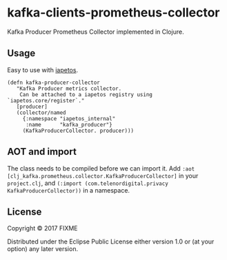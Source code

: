 # kafka-clients-prometheus-collector

Kafka Producer Prometheus Collector implemented in Clojure.

## Usage

Easy to use with [iapetos](https://github.com/xsc/iapetos).

```$clojure
(defn kafka-producer-collector
   "Kafka Producer metrics collector.
    Can be attached to a iapetos registry using `iapetos.core/register`."
   [producer]
   (collector/named
     {:namespace "iapetos_internal"
      :name      "kafka_producer"}
     (KafkaProducerCollector. producer)))
```
## AOT and import

The class needs to be compiled before we can import it.
Add `:aot [clj_kafka.prometheus.collector.KafkaProducerCollector]` in your `project.clj`,
and `(:import (com.telenordigital.privacy KafkaProducerCollector))` in a namespace.

## License

Copyright © 2017 FIXME

Distributed under the Eclipse Public License either version 1.0 or (at
your option) any later version.
